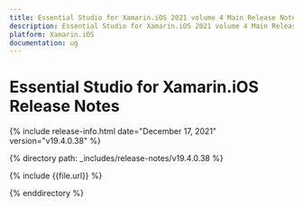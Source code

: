 ```yaml
---
title: Essential Studio for Xamarin.iOS 2021 volume 4 Main Release Notes  
description: Essential Studio for Xamarin.iOS 2021 volume 4 Main Release Notes  
platform: Xamarin.iOS
documentation: ug
---
```


# Essential Studio for Xamarin.iOS  Release Notes  

{% include release-info.html date="December 17, 2021"  version="v19.4.0.38" %} 


{% directory path: _includes/release-notes/v19.4.0.38 %}

{% include {{file.url}} %}

{% enddirectory %}